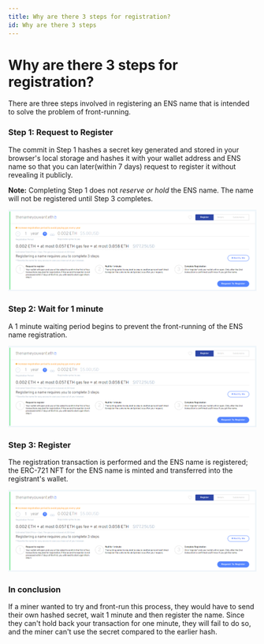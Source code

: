 ```yaml
---
title: Why are there 3 steps for registration?
id: Why are there 3 steps
---
```


# Why are there 3 steps for registration?

There are three steps involved in registering an ENS name that is intended to solve the problem of front-running.

### Step 1: Request to Register

The commit in Step 1 hashes a secret key generated and stored in your browser's local storage and hashes it with your wallet address and ENS name so that you can later(within 7 days) request to register it without revealing it publicly.


**Note:** Completing Step 1 does not _reserve or hold_ the ENS name. The name will not be registered until Step 3 completes.

![Step 1. Request to register.](./img/registration-1.png "Step 1. Request to register.")

### Step 2: Wait for 1 minute

A 1 minute waiting period begins to prevent the front-running of the ENS name registration.

![Step 2. Wait for one minute.](./img/registration-1.png "Step 2. Wait for one minute.")

### Step 3: Register

The registration transaction is performed and the ENS name is registered; the ERC-721 NFT for the ENS name is minted and transferred into the registrant's wallet.


![Step 3. Register.](./img/registration-1.png "Step 3. Register.")
### In conclusion

If a miner wanted to try and front-run this process, they would have to send their own hashed secret, wait 1 minute and then register the name. Since they can't hold back your transaction for one minute, they will fail to do so, and the miner can't use the secret compared to the earlier hash.
